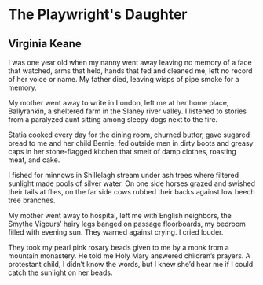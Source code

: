 # The Playwright's Daughter
## Virginia Keane
I was one year old when my nanny went away
leaving no memory of a face that watched,
arms that held, hands that fed and cleaned me,
left no record of her voice or name. My father
died, leaving wisps of pipe smoke for a memory.

My mother went away to write in London,
left me at her home place, Ballyrankin,
a sheltered farm in the Slaney river valley.
I listened to stories from a paralyzed aunt
sitting among sleepy dogs next to the fire.

Statia cooked every day for the dining room,
churned butter, gave sugared bread to me and
her child Bernie, fed outside men in dirty boots
and greasy caps in her stone-flagged kitchen that
smelt of damp clothes, roasting meat, and cake.

I fished for minnows in Shillelagh stream under ash trees
where filtered sunlight made pools of silver water.
On one side horses grazed and swished
their tails at flies, on the far side cows rubbed
their backs against low beech tree branches.

My mother went away to hospital, left me with
English neighbors, the Smythe Vigours’
hairy legs banged on passage floorboards,
my bedroom filled with evening sun.
They warned against crying. I cried louder.

They took my pearl pink rosary beads given
to me by a monk from a mountain monastery.
He told me Holy Mary answered children’s prayers.
A protestant child, I didn’t know the words, but I knew
she’d hear me if I could catch the sunlight on her beads.